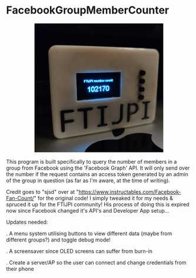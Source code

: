 # FacebookGroupMemberCounter

<p align="center">
  <img src="https://github.com/stevenjryall/FacebookGroupMemberCounter/blob/main/ftijpi_member_counter.jpeg" width="350" title="hover text">
</p>

This program is built specifically to query the number of members in a group
from Facebook using the 'Facebook Graph' API. It will only send over the
number if the request contains an access token generated by an admin
of the group in question (as far as I'm aware, at the time of writing). 

Credit goes to "sjsd" over at "https://www.instructables.com/Facebook-Fan-Count/" 
for the original code! I simply tweaked it for my needs & spruced it up for the 
FTIJPI community! His process of doing this is expired now since Facebook
changed it's API's and Developer App setup...

Updates needed:

. A menu system utilising buttons to view different data (maybe from different groups?)
and toggle debug mode!

. A screensaver since OLED screens can suffer from burn-in

. Create a server/AP so the user can connect and change credentials from their phone 

